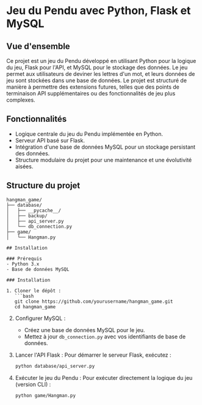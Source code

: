 

# Jeu du Pendu avec Python, Flask et MySQL

## Vue d'ensemble
Ce projet est un jeu du Pendu développé en utilisant Python pour la logique du jeu, Flask pour l'API, et MySQL pour le stockage des données. Le jeu permet aux utilisateurs de deviner les lettres d'un mot, et leurs données de jeu sont stockées dans une base de données. Le projet est structuré de manière à permettre des extensions futures, telles que des points de terminaison API supplémentaires ou des fonctionnalités de jeu plus complexes.

## Fonctionnalités
- Logique centrale du jeu du Pendu implémentée en Python.
- Serveur API basé sur Flask.
- Intégration d'une base de données MySQL pour un stockage persistant des données.
- Structure modulaire du projet pour une maintenance et une évolutivité aisées.

## Structure du projet
```
hangman_game/
├── database/
│   ├── __pycache__/           
│   ├── backup/                
│   ├── api_server.py          
│   └── db_connection.py       
├── game/
│   └── Hangman.py           

## Installation

### Prérequis
- Python 3.x
- Base de données MySQL

### Installation

1. Cloner le dépôt :
   ```bash
   git clone https://github.com/yourusername/hangman_game.git
   cd hangman_game
   ```

2. Configurer MySQL :
   - Créez une base de données MySQL pour le jeu.
   - Mettez à jour `db_connection.py` avec vos identifiants de base de données.

3. Lancer l'API Flask :
   Pour démarrer le serveur Flask, exécutez :
   ```bash
   python database/api_server.py
   ```

4. Exécuter le jeu du Pendu :
   Pour exécuter directement la logique du jeu (version CLI) :
   ```bash
   python game/Hangman.py
   ```



